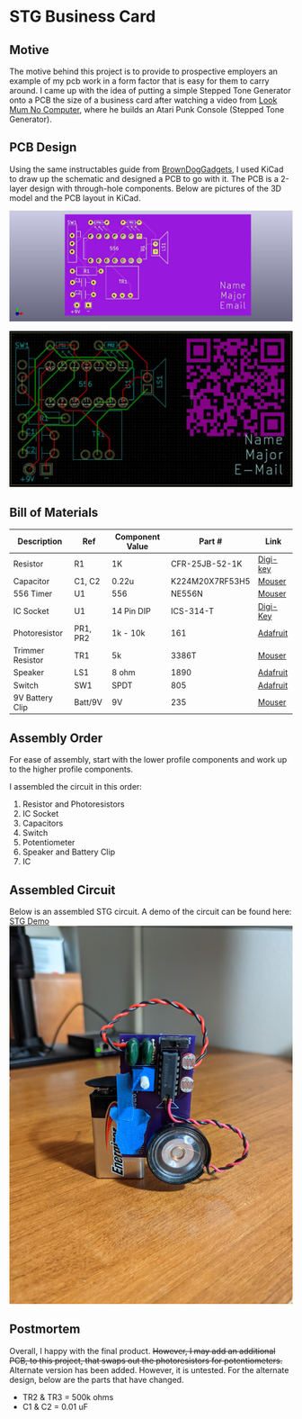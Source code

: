 # STG Business Card

## Motive
The motive behind this project is to provide to prospective employers an example of my pcb work in a form factor that is easy for them to carry around. I came up with the idea of putting a simple Stepped Tone Generator onto a PCB the size of a business card after watching a video from [Look Mum No Computer](https://www.youtube.com/watch?v=4lK7kdgK7dI), where he builds an Atari Punk Console (Stepped Tone Generator). 

## PCB Design
Using the same instructables guide from [BrownDogGadgets](https://www.instructables.com/Build-an-Atari-Punk-circuit-on-a-breadboard/), I used KiCad to draw up the schematic and designed a PCB to go with it. The PCB is a 2-layer design with through-hole components. Below are pictures of the 3D model and the PCB layout in KiCad.   

![Business Card Front](img/business_card_front.jpg)

![Business Card Traces](img/business_card_traces.jpg)

## Bill of Materials
| Description      | Ref      | Component Value | Part #            | Link                                                                                                        |
| ---------------- | -------- | --------------- | ----------------- | ----------------------------------------------------------------------------------------------------------- |
| Resistor         | R1       | 1K              | CFR-25JB-52-1K    | [Digi-key](https://www.digikey.com/en/products/detail/yageo/CFR-25JB-52-1K/96)                              |
| Capacitor        | C1, C2   | 0.22u           | K224M20X7RF53H5 | [Mouser](https://www.mouser.com/ProductDetail/Vishay-BC-Components/K224M20X7RF53H5?qs=ODefv%2FJbNkjoPr%252Bz4Qq7xw%3D%3D)            |
| 556 Timer        | U1       | 556             | NE556N            | [Mouser](https://www.mouser.com/ProductDetail/Texas-Instruments/NE556N?qs=gb35HGp1gQKUkn%252B6zgU6RA%3D%3D) |
| IC Socket        | U1       | 14 Pin DIP      | ICS-314-T         | [Digi-Key](https://www.digikey.com/en/products/detail/adam-tech/ICS-314-T/9832866)
| Photoresistor    | PR1, PR2 | 1k - 10k        | 161               | [Adafruit](https://www.adafruit.com/product/161)                                                            |
| Trimmer Resistor | TR1      | 5k              | 3386T             | [Mouser](https://www.mouser.com/ProductDetail/Bourns/3386T-1-502LF?qs=0VqvB9JLnIv4eQGVkebFKQ%3D%3D)         | 
| Speaker          | LS1      | 8 ohm           | 1890              | [Adafruit](https://www.adafruit.com/product/1890)                                                           |
| Switch           | SW1      | SPDT            | 805               | [Adafruit](https://www.adafruit.com/product/805)                                                            |
| 9V Battery Clip  | Batt/9V  | 9V              | 235               | [Mouser](https://www.mouser.com/ProductDetail/Keystone-Electronics/235?qs=w4ABFRoM%2FL90W35cnqrFmA%3D%3D)   |

## Assembly Order
For ease of assembly, start with the lower profile components and work up to the higher profile components.

I assembled the circuit in this order: 
1. Resistor and Photoresistors 
2. IC Socket
3. Capacitors
4. Switch
5. Potentiometer
6. Speaker and Battery Clip
7. IC

## Assembled Circuit
Below is an assembled STG circuit. A demo of the circuit can be found here: [STG Demo](https://youtu.be/Ry3vZIr_BqI)
![Assembled STG](img/stg_built.jpg)

## Postmortem
Overall, I happy with the final product. ~~However, I may add an additional PCB, to this project, that swaps out the photoresistors for potentiometers.~~ Alternate version has been added. However, it is untested.
For the alternate design, below are the parts that have changed.
- TR2 & TR3 = 500k ohms
- C1 & C2 = 0.01 uF

